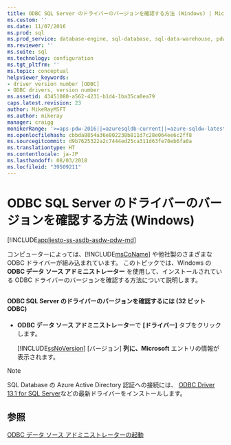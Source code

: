 ```yaml
---
title: ODBC SQL Server のドライバーのバージョンを確認する方法 (Windows) | Microsoft Docs
ms.custom: ''
ms.date: 11/07/2016
ms.prod: sql
ms.prod_service: database-engine, sql-database, sql-data-warehouse, pdw
ms.reviewer: ''
ms.suite: sql
ms.technology: configuration
ms.tgt_pltfrm: ''
ms.topic: conceptual
helpviewer_keywords:
- driver version number [ODBC]
- ODBC drivers, version number
ms.assetid: 43451080-a562-4231-b1d4-1ba35ca0ea79
caps.latest.revision: 23
author: MikeRayMSFT
ms.author: mikeray
manager: craigg
monikerRange: '>=aps-pdw-2016||=azuresqldb-current||=azure-sqldw-latest||>=sql-server-2016||=sqlallproducts-allversions||>=sql-server-linux-2017'
ms.openlocfilehash: cbbda8854a36e802238b811d7c28e064ee6c2ff8
ms.sourcegitcommit: d9b7625322a2c7444ed25ca311d63fe70eb6fa0a
ms.translationtype: HT
ms.contentlocale: ja-JP
ms.lasthandoff: 08/03/2018
ms.locfileid: "39509211"
---
```

# <a name="check-the-odbc-sql-server-driver-version-windows"></a>ODBC SQL Server のドライバーのバージョンを確認する方法 (Windows)
[!INCLUDE[appliesto-ss-asdb-asdw-pdw-md](../../includes/appliesto-ss-asdb-asdw-pdw-md.md)]

  コンピューターによっては、[!INCLUDE[msCoName](../../includes/msconame-md.md)] や他社製のさまざまな ODBC ドライバーが組み込まれています。 このトピックでは、Windows の **ODBC データ ソース アドミニストレーター** を使用して、インストールされている ODBC ドライバーのバージョンを確認する方法について説明します。  
  
##  <a name="SSMSProcedure"></a>  
  
#### <a name="to-check-the-odbc-sql-server-driver-version-32-bit-odbc"></a>ODBC SQL Server のドライバーのバージョンを確認するには (32 ビット ODBC)  
  
-   **ODBC データ ソース アドミニストレーター**で **[ドライバー]** タブをクリックします。  
  
     [!INCLUDE[ssNoVersion](../../includes/ssnoversion-md.md)] [バージョン] **列に、Microsoft** エントリの情報が表示されます。  


> [!NOTE]  
>  SQL Database の Azure Active Directory 認証への接続には、 [ODBC Driver 13.1 for SQL Server](https://www.microsoft.com/download/details.aspx?id=53339)などの最新ドライバーをインストールします。   

  
## <a name="see-also"></a>参照  
 [ODBC データ ソース アドミニストレーターの起動](../../database-engine/configure-windows/open-the-odbc-data-source-administrator.md)  
  
  
